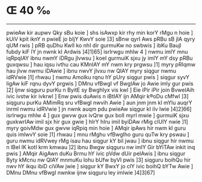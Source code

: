 # Œ 40 ‰
---
pwieAw kir aupwv Qky sBu koie ] shs isAwxp kir rhy min korY rMgu n
hoie ] kUiV kpit iknY n pwieE jo bIjY KwvY soie ]3] sBnw qyrI Aws
pRBu sB jIA qyry qUM rwis ] pRB quDhu KwlI ko nhI dir gurmuKw no swbwis ]
ibKu Baujl fubdy kiF lY jn nwnk kI Ardwis ]4]1]65] isrIrwgu
mhlw 4 ] nwmu imlY mnu iqRpqIAY ibnu nwmY iDRgu jIvwsu ] koeI gurmuiK
sjxu jy imlY mY dsy pRBu guxqwsu ] hau iqsu ivthu cau KMnIAY mY nwm kry
prgwsu ]1] myry pRIqmw hau jIvw nwmu iDAwie ] ibnu nwvY jIvxu nw QIAY
myry siqgur nwmu idRVwie ]1] rhwau ] nwmu Amolku rqnu hY pUry siqgur
pwis ] siqgur syvY ligAw kiF rqnu dyvY prgwis ] DMnu vfBwgI vf
BwgIAw jo Awie imly gur pwis ]2] ijnw siqguru purKu n ByitE sy
BwghIyx vis kwl ] Eie iPir iPir join BvweIAih ivic ivstw kir
ivkrwl ] Enw pwis duAwis n iBtIAY ijn AMqir k®oDu cMfwl ]3] siqguru
purKu AMimRq sru vfBwgI nwvih Awie ] aun jnm jnm kI mYlu auqrY
inrml nwmu idRVwie ] jn nwnk auqm pdu pwieAw siqgur kI ilv lwie
]4]2]66] isrIrwgu mhlw 4 ] gux gwvw gux ivQrw gux bolI myrI mwie
] gurmuiK sjxu guxkwrIAw imil sjx hir gux gwie ] hIrY hIru imil
byiDAw rMig clUlY nwie ]1] myry goivMdw gux gwvw iqRpiq min hoie ]
AMqir ipAws hir nwm kI guru quis imlwvY soie ]1] rhwau ] mnu rMghu
vfBwgIho guru quTw kry pswau ] guru nwmu idRVwey rMg isau hau siqgur kY
bil jwau ] ibnu siqgur hir nwmu n lBeI lK kotI krm kmwau ]2] ibnu
Bwgw siqguru nw imlY Gir bYiTAw inkit inq pwis ] AMqir AigAwn duKu
Brmu hY ivic pVdw dUir peIAwis ] ibnu siqgur Byty kMcnu nw QIAY mnmuKu
lohu bUfw byVI pwis ]3] siqguru boihQu hir nwv hY ikqu ibiD ciVAw jwie
] siqgur kY BwxY jo clY ivic boihQ bYTw Awie ] DMnu DMnu vfBwgI nwnkw
ijnw siqguru ley imlwie ]4]3]67]
####
